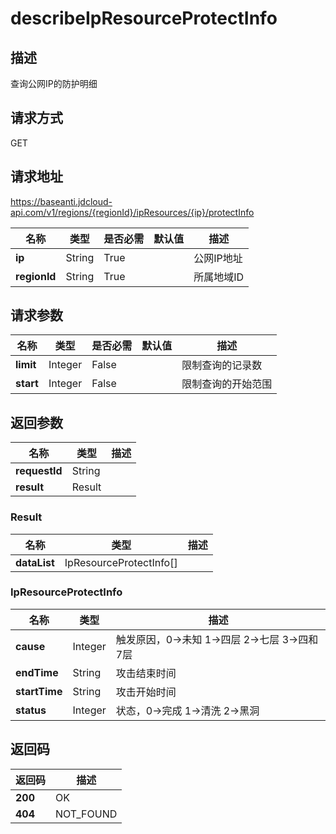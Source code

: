 # describeIpResourceProtectInfo


## 描述
查询公网IP的防护明细

## 请求方式
GET

## 请求地址
https://baseanti.jdcloud-api.com/v1/regions/{regionId}/ipResources/{ip}/protectInfo

|名称|类型|是否必需|默认值|描述|
|---|---|---|---|---|
|**ip**|String|True||公网IP地址|
|**regionId**|String|True||所属地域ID|

## 请求参数
|名称|类型|是否必需|默认值|描述|
|---|---|---|---|---|
|**limit**|Integer|False||限制查询的记录数|
|**start**|Integer|False||限制查询的开始范围|


## 返回参数
|名称|类型|描述|
|---|---|---|
|**requestId**|String||
|**result**|Result||


### Result
|名称|类型|描述|
|---|---|---|
|**dataList**|IpResourceProtectInfo[]||
### IpResourceProtectInfo
|名称|类型|描述|
|---|---|---|
|**cause**|Integer|触发原因，0->未知 1->四层 2->七层 3->四和7层|
|**endTime**|String|攻击结束时间|
|**startTime**|String|攻击开始时间|
|**status**|Integer|状态，0->完成 1->清洗 2->黑洞|

## 返回码
|返回码|描述|
|---|---|
|**200**|OK|
|**404**|NOT_FOUND|
